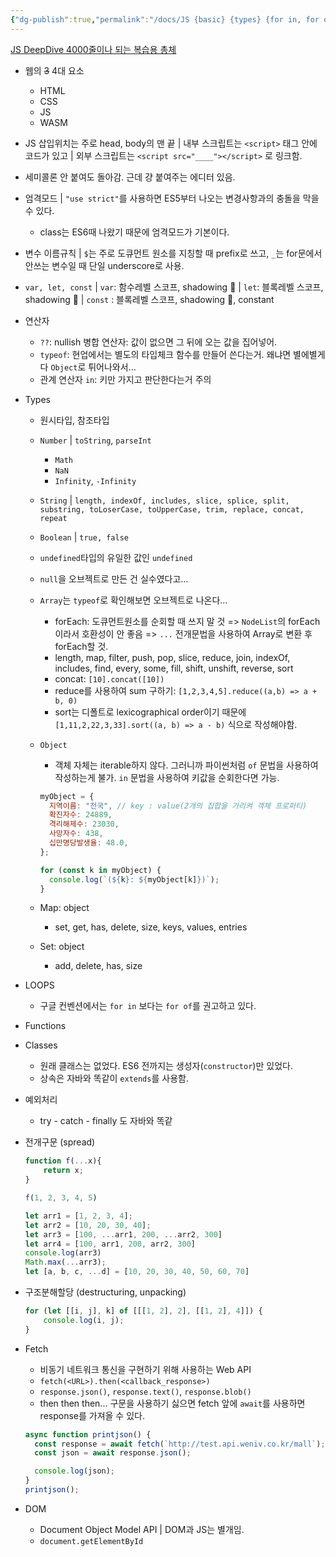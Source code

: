```yaml
---
{"dg-publish":true,"permalink":"/docs/JS {basic} {types} {for in, for of} {spread} {destructuring}/","title":"20230530 JS {basic} {types} {for in, for of} {spread} {destructuring}"}
---
```


[JS DeepDive 4000줄이나 되는 복습용 총체](https://github.com/weniv/BackendOrmi/blob/main/JavaScript/%EB%B3%B5%EC%8A%B5.md)
- 웹의 ~~3~~ 4대 요소
	- HTML
	- CSS
	- JS
	- WASM
- JS 삽입위치는 주로 head, body의 맨 끝 | 내부 스크립트는 `<script>` 태그 안에 코드가 있고 | 외부 스크립트는 `<script src="____"></script>` 로 링크함.
- 세미콜론 안 붙여도 돌아감. 근데 걍 붙여주는 에디터 있음.
- 엄격모드 | `"use strict"`를 사용하면 ES5부터 나오는 변경사항과의 충돌을 막을 수 있다.
	- class는 ES6때 나왔기 때문에 엄격모드가 기본이다.
- 변수 이름규칙 | `$`는 주로 도큐먼트 원소를 지칭할 때 prefix로 쓰고, `_`는 for문에서 안쓰는 변수일 때 단일 underscore로 사용.
- `var, let, const` | `var`: 함수레벨 스코프, shadowing 🙆 | `let`: 블록레벨 스코프, shadowing 🙅 | `const` : 블록레벨 스코프, shadowing 🙅, constant
- 연산자
	- `??`: nullish 병합 연산자: 값이 없으면 그 뒤에 오는 값을 집어넣어.
	- `typeof`: 현업에서는 별도의 타입체크 함수를 만들어 쓴다는거. 왜냐면 별에별게 다 `Object`로 튀어나와서...
	- 관계 연산자 `in`: 키만 가지고 판단한다는거 주의
- Types
	- 원시타입, 참조타입
	- `Number` | `toString`, `parseInt`
		- `Math`
		- `NaN`
		- `Infinity`, `-Infinity`
	- `String` | ``length, indexOf, includes, slice, splice, split, substring, toLoserCase, toUpperCase, trim, replace, concat, repeat``
	- `Boolean` | `true, false`
	- `undefined`타입의 유일한 값인 `undefined`
	- `null`을 오브젝트로 만든 건 실수였다고...
	- `Array`는 `typeof`로 확인해보면 오브젝트로 나온다...
		- forEach: 도큐먼트원소를 순회할 때 쓰지 말 것 => `NodeList`의 forEach이라서 호환성이 안 좋음 => `...` 전개문법을 사용하여 Array로 변환 후 forEach할 것.
		- length, map, filter, push, pop, slice, reduce, join, indexOf, includes, find,  every, some, fill, shift, unshift, reverse, sort
		- concat: `[10].concat([10])`
		- reduce를 사용하여 sum 구하기: `[1,2,3,4,5].reduce((a,b) => a + b, 0)`
		- sort는 디폴트로 lexicographical order이기 때문에 `[1,11,2,22,3,33].sort((a, b) => a - b)` 식으로 작성해야함.
	- `Object` 
		- 객체 자체는 iterable하지 않다. 그러니까 파이썬처럼 `of` 문법을 사용하여 작성하는게 불가. `in` 문법을 사용하여 키값을 순회한다면 가능. 

		```js
		myObject = {
		  지역이름: "전국", // key : value(2개의 집합을 가리켜 객체 프로퍼티)
		  확진자수: 24889,
		  격리해제수: 23030,
		  사망자수: 438,
		  십만명당발생율: 48.0,
		};
		
		for (const k in myObject) {
		  console.log(`(${k}: ${myObject[k]})`);
		}
		```

	- Map: object
		- set, get, has, delete, size, keys, values, entries
	- Set: object
		- add, delete, has, size
- LOOPS
	- 구글 컨벤션에서는 `for in` 보다는 `for of`를 권고하고 있다.
- Functions
- Classes
	- 원래 클래스는 없었다. ES6 전까지는 생성자(`constructor`)만 있었다.
	- 상속은 자바와 똑같이 `extends`를 사용함.
- 예외처리
	- try - catch - finally 도 자바와 똑같
- 전개구문 (spread)

	```js
	function f(...x){
	    return x;
	}
	
	f(1, 2, 3, 4, 5)
	```

	```js
	let arr1 = [1, 2, 3, 4];
	let arr2 = [10, 20, 30, 40];
	let arr3 = [100, ...arr1, 200, ...arr2, 300]
	let arr4 = [100, arr1, 200, arr2, 300]
	console.log(arr3)
	Math.max(...arr3);
	let [a, b, c, ...d] = [10, 20, 30, 40, 50, 60, 70]
	```

- 구조분해할당 (destructuring, unpacking)

	```js
	for (let [[i, j], k] of [[[1, 2], 2], [[1, 2], 4]]) {
	    console.log(i, j);
	}
	```

- Fetch
	- 비동기 네트워크 통신을 구현하기 위해 사용하는 Web API
	- `fetch(<URL>).then(<callback_response>)`
	- `response.json()`, `response.text()`, `response.blob()`
	- then then then... 구문을 사용하기 싫으면 fetch 앞에 `await`를 사용하면 response를 가져올 수 있다.

	```js
	async function printjson() {
	  const response = await fetch(`http://test.api.weniv.co.kr/mall`);
	  const json = await response.json();
	
	  console.log(json);
	}
	printjson();
	```

- DOM
	- Document Object Model API | DOM과 JS는 별개임. 
	- `document.getElementById`
